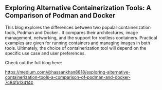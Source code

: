 ## Exploring Alternative Containerization Tools: A Comparison of Podman and Docker
This blog explores the differences between two popular containerization tools, Podman and Docker
. It compares their architectures, image management, networking, and the support for rootless containers.
Practical examples are given for running containers and managing images in both tools.
Ultimately, the choice of containerization tool will depend on the specific use case and user preferences.

Check out the full blog here:

https://medium.com/@hassankhan8818/exploring-alternative-containerization-tools-a-comparison-of-podman-and-docker-7c84fb134140

